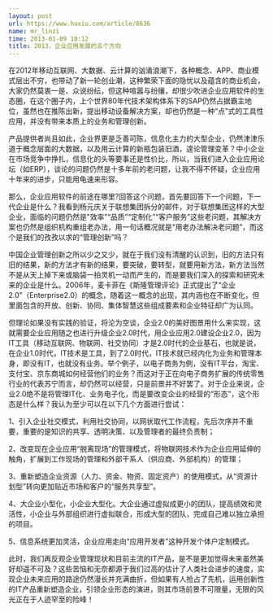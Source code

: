 ```yaml
---
layout: post
url: https://www.huxiu.com/article/8636
name: mr_linzi
time: 2013-01-09 10:12
title: 2013，企业应用发展的五个方向
---
```

在2012年移动互联网、大数据、云计算的汹涌浪潮下，各种概念、APP、商业模式层出不穷，也带动了新一轮创业潮，这种繁荣下面的隐忧以及蕴含的商业机会，大家仍然莫衷一是、众说纷纭，但这种喧嚣与纷攘，却很少吹进企业应用软件的生态圈，在这个圈子内，上个世界80年代技术架构体系下的SAP仍然占据霸主地位，虽然也在推陈出新，提出移动设备解决方案，却也仍然是一种“点”式的工具性应用，并没有带来本质上的业务和管理创新。

产品提供者尚且如此，企业界更是乏善可陈，信息化主力的大型企业，仍然津津乐道于概念层面的大数据，以及用云计算的新瓶包装旧酒，遑论管理变革？中小企业在市场竞争中挣扎，信息化的头等要事还是性价比，所以，当我们进入企业应用论坛（如ERP），谈论的问题仍然是十多年前的老问题，让我不得不怀疑，企业应用十年来的进步，只能用龟速来形容。

那么，企业应用软件的前途在哪里?回答这个问题，首先要回答下一个问题，下一代企业是什么？我看到杨元庆关于联想集团拆分的邮件，对于联想集团这样的大型企业，面临的问题仍然是"效率”“品质”“定制化”“客户服务”这些老问题，其解决方案也仍然是组织机构重组老办法，用一句话概况就是“用老办法解决老问题”，而这个是我们的孜孜以求的“管理创新”吗？

中国企业管理创新之所以少之又少，就在于我们没有清醒的认识到，旧的方法只有旧的结果，新的方法才有新的结果，要突破，要转型，就要用新方法，新方法当然不是从天上掉下来或脑袋一拍灵机一动而产生的，而是要我们深入的探索和研究未来的企业是什么。2006年，麦卡菲在《斯隆管理评论》正式提出了“企业2.0”（Enterprise2.0）的概念，随着这一概念的出现，其内涵也在不断变化，但里面包含的开放、创新、协同、集体智慧这些组成要素和企业特征却广为认同。

但理论如果没有实践的验证，将沦为空谈，企业2.0的美好图景用什么来实现，这就需要企业应用随之也进行升级企业2.0时代，用企业应用2.0建设企业2.0，因为IT工具（移动互联网、物联网、社交协同）才是2.0时代的企业基石，也就是说，在企业1.0时代，IT技术是工具，到了2.0时代，IT技术就已经内化为业务和管理本身，即没有IT，也就没有业务。举个例子，以电子商务为例，没有IT平台，淘宝、支付宝、京东商城如何经营他们的业务？而这对于正在向电子商务扩展的传统零售行业的代表苏宁而言，却仍然可以经营，只是前景并不好罢了。对于企业来说，企业2.0绝不是将管理IT化、业务电子化，而是要改变企业的经营的“形态”，这个形态是什么样？我认为至少可以在以下几个方面进行尝试：

1、引入企业社交模式，利用社交协同，以网状取代工作流程，先后次序并不重要，重要的是知识的共享、透明决策、以及管理者的最终负责制；

2、改变现在企业应用“脱离现场”的管理模式，将物联网技术作为企业应用延伸的触角，扩展到工作现场的管理和外部干系人（供应商、外部机构）的管理；

3、重新塑造企业资源（人力、资金、物资、固定资产）的使用模式，从“资源计划型”转向更加贴近市场和客户的“服务共享型”。

4、大企业小型化，小企业大型化。大企业通过虚拟成更小的团队，提高绩效和灵活性，小企业与外部组织进行虚拟联合，形成大型的团队，完成自己难以独立承担的项目。

5、信息系统更加灵活，企业应用走向“应用开发者”这种开发个体户定制模式。

此时，我们再反观企业管理现状和目前主流的IT产品，是不是更加觉得未来虽然美好却遥不可及？这些苦恼和无奈都源于我们过高的估计了人类社会进步的速度，实现企业未来应用的路途仍然漫长并充满曲折，但如果有人抢占了先机，运用创新性的IT产品重新塑造企业，引领企业形态的演进，则其市场前景不可限量，无限的风光正在于人迹罕至的险峰！

